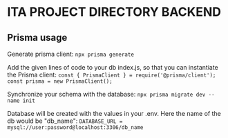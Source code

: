 # ITA PROJECT DIRECTORY BACKEND

## Prisma usage

Generate prisma client:
`npx prisma generate`

Add the given lines of code to your db index.js, so that you can instantiate the Prisma client:
`const { PrismaClient } = require('@prisma/client');`
`const prisma = new PrismaClient();`

Synchronize your schema with the database:
`npx prisma migrate dev --name init`

Database will be created with the values in your .env. Here the name of the db would be "db\_name":
`DATABASE_URL = mysql://user:password@localhost:3306/db_name`

